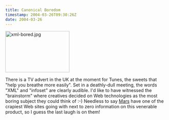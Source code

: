 ```yaml
---
title: Canonical Boredom
timestamp: 2004-03-26T09:30:26Z
date: 2004-03-26
---
```


<img alt="xml-bored.jpg" src="http://blog.whatfettle.com/archives/xml-bored.jpg" width="200" height="130" border="0" />

There is a TV advert in the UK at the moment for Tunes, the sweets that "help you breathe more easily". Set in a deathly-dull meeting, the words "XML" and "infoset" are clearly audible. I'd like to have witnessed the "brainstorm" where creatives decided on Web technologies as the most boring subject they could think of :-)  Needless to say  <a href='http://www.mars.com/Trademarks.asp'>Mars</a> have one of the crapiest Web sites going with next to zero information on this venerable product, so I guess the last laugh is on them!
